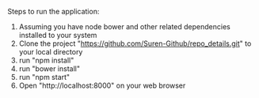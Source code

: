 Steps to run the application:

1. Assuming you have node bower and other related dependencies installed to your system
2. Clone the project "https://github.com/Suren-Github/repo_details.git" to your local directory 
3. run "npm install"
4. run "bower install"
5. run "npm start" 
6. Open "http://localhost:8000" on your web browser